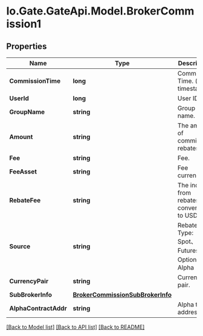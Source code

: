 
# Io.Gate.GateApi.Model.BrokerCommission1

## Properties

Name | Type | Description | Notes
------------ | ------------- | ------------- | -------------
**CommissionTime** | **long** | Commission Time. (unix timestamp). | [optional] 
**UserId** | **long** | User ID. | [optional] 
**GroupName** | **string** | Group name. | [optional] 
**Amount** | **string** | The amount of commission rebates. | [optional] 
**Fee** | **string** | Fee. | [optional] 
**FeeAsset** | **string** | Fee currency. | [optional] 
**RebateFee** | **string** | The income from rebates, converted to USDT. | [optional] 
**Source** | **string** | Rebate Type: Spot、Futures、Options.、Alpha | [optional] 
**CurrencyPair** | **string** | Currency pair. | [optional] 
**SubBrokerInfo** | [**BrokerCommissionSubBrokerInfo**](BrokerCommissionSubBrokerInfo.md) |  | [optional] 
**AlphaContractAddr** | **string** | Alpha token address | [optional] 

[[Back to Model list]](../README.md#documentation-for-models)
[[Back to API list]](../README.md#documentation-for-api-endpoints)
[[Back to README]](../README.md)
